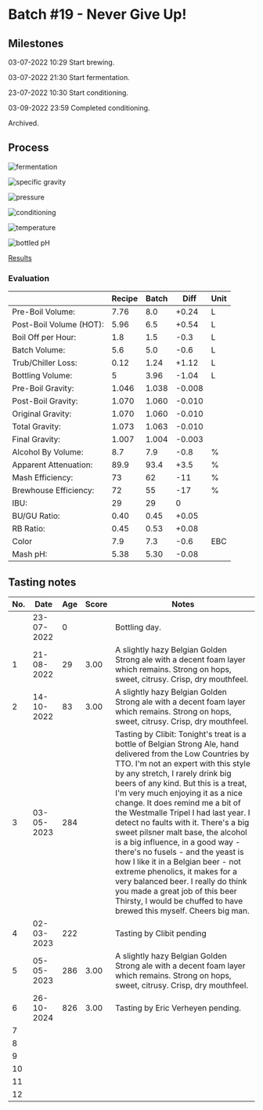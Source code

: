 # Batch #19 - Never Give Up!

## Milestones

03-07-2022 10:29 Start brewing.

03-07-2022 21:30 Start fermentation.

23-07-2022 10:30 Start conditioning.

03-09-2022 23:59 Completed conditioning.

Archived.

## Process

![fermentation](fermentation.png)

![specific gravity](gravity.png)

![pressure](pressure.png)

![conditioning](conditioning.png)

![temperature](temperature.png)

![bottled pH](bottled_ph.png)

[Results](./Batch_19_Never_Give_Up_results.pdf)

### Evaluation

|                         | Recipe | Batch | Diff   | Unit |
|-------------------------|--------|-------|--------|------|
| Pre-Boil Volume:        | 7.76   | 8.0   | +0.24  | L    |
| Post-Boil Volume (HOT): | 5.96   | 6.5   | +0.54  | L    |
| Boil Off per Hour:      | 1.8    | 1.5   | -0.3   | L    |
| Batch Volume:           | 5.6    | 5.0   | -0.6   | L    |
| Trub/Chiller Loss:      | 0.12   | 1.24  | +1.12  | L    |
| Bottling Volume:        | 5      | 3.96  | -1.04  | L    |
| Pre-Boil Gravity:       | 1.046  | 1.038 | -0.008 |      |
| Post-Boil Gravity:      | 1.070  | 1.060 | -0.010 |      |
| Original Gravity:       | 1.070  | 1.060 | -0.010 |      |
| Total Gravity:          | 1.073  | 1.063 | -0.010 |      |
| Final Gravity:          | 1.007  | 1.004 | -0.003 |      |
| Alcohol By Volume:      | 8.7    | 7.9   | -0.8   | %    |
| Apparent Attenuation:   | 89.9   | 93.4  | +3.5   | %    |
| Mash Efficiency:        | 73     | 62    | -11    | %    |
| Brewhouse Efficiency:   | 72     | 55    | -17    | %    |
| IBU:                    | 29     | 29    | 0      |      |
| BU/GU Ratio:            | 0.40   | 0.45  | +0.05  |      |
| RB Ratio:               | 0.45   | 0.53  | +0.08  |      |
| Color                   | 7.9    | 7.3   | -0.6   | EBC  |
| Mash pH:                | 5.38   | 5.30  | -0.08  |      |

## Tasting notes

| No. | Date       | Age | Score | Notes |
|-----|------------|-----|-------|-------|
|     | 23-07-2022 |   0 |       | Bottling day. |
|   1 | 21-08-2022 |  29 |  3.00 | A slightly hazy Belgian Golden Strong ale with a decent foam layer which remains. Strong on hops, sweet, citrusy. Crisp, dry mouthfeel. |
|   2 | 14-10-2022 |  83 |  3.00 | A slightly hazy Belgian Golden Strong ale with a decent foam layer which remains. Strong on hops, sweet, citrusy. Crisp, dry mouthfeel. |
|   3 | 03-05-2023 | 284 |       | Tasting by Clibit: Tonight's treat is a bottle of Belgian Strong Ale, hand delivered from the Low Countries by TTO. I'm not an expert with this style by any stretch, I rarely drink big beers of any kind. But this is a treat, I'm very much enjoying it as a nice change. It does remind me a bit of the Westmalle Tripel I had last year. I detect no faults with it. There's a big sweet pilsner malt base, the alcohol is a big influence, in a good way - there's no fusels - and the yeast is how I like it in a Belgian beer - not extreme phenolics, it makes for a very balanced beer. I really do think you made a great job of this beer Thirsty, I would be chuffed to have brewed this myself. Cheers big man. |
|   4 | 02-03-2023 | 222 |       | Tasting by Clibit pending |
|   5 | 05-05-2023 | 286 |  3.00 | A slightly hazy Belgian Golden Strong ale with a decent foam layer which remains. Strong on hops, sweet, citrusy. Crisp, dry mouthfeel. |
|   6 | 26-10-2024 | 826 |  3.00 | Tasting by Eric Verheyen pending. |
|   7 |            |     |       |  |
|   8 |            |     |       |  |
|   9 |            |     |       |  |
|  10 |            |     |       |  |
|  11 |            |     |       |  |
|  12 |            |     |       |  |
